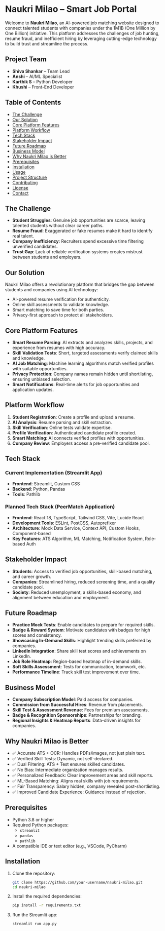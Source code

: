 # Naukri Milao – Smart Job Portal

Welcome to **Naukri Milao**, an AI-powered job matching website designed to connect talented students with companies under the 1M1B (One Million by One Billion) initiative. This platform addresses the challenges of job hunting, resume fraud, and inefficient hiring by leveraging cutting-edge technology to build trust and streamline the process.

## Project Team
- **Shiva Shankar** – Team Lead
- **Anshi** – AI/ML Specialist
- **Karthik S** – Python Developer
- **Khushi** – Front-End Developer

## Table of Contents
- [The Challenge](#the-challenge)
- [Our Solution](#our-solution)
- [Core Platform Features](#core-platform-features)
- [Platform Workflow](#platform-workflow)
- [Tech Stack](#tech-stack)
- [Stakeholder Impact](#stakeholder-impact)
- [Future Roadmap](#future-roadmap)
- [Business Model](#business-model)
- [Why Naukri Milao is Better](#why-naukri-milao-is-better)
- [Prerequisites](#prerequisites)
- [Installation](#installation)
- [Usage](#usage)
- [Project Structure](#project-structure)
- [Contributing](#contributing)
- [License](#license)
- [Contact](#contact)

## The Challenge
- **Student Struggles**: Genuine job opportunities are scarce, leaving talented students without clear career paths.
- **Resume Fraud**: Exaggerated or fake resumes make it hard to identify real talent.
- **Company Inefficiency**: Recruiters spend excessive time filtering unverified candidates.
- **Trust Gap**: Lack of reliable verification systems creates mistrust between students and employers.

## Our Solution
Naukri Milao offers a revolutionary platform that bridges the gap between students and companies using AI technology:
- AI-powered resume verification for authenticity.
- Online skill assessments to validate knowledge.
- Smart matching to save time for both parties.
- Privacy-first approach to protect all stakeholders.

## Core Platform Features
- **Smart Resume Parsing**: AI extracts and analyzes skills, projects, and experience from resumes with high accuracy.
- **Skill Validation Tests**: Short, targeted assessments verify claimed skills and knowledge.
- **AI Job Matching**: Machine learning algorithms match verified profiles with suitable opportunities.
- **Privacy Protection**: Company names remain hidden until shortlisting, ensuring unbiased selection.
- **Smart Notifications**: Real-time alerts for job opportunities and application updates.

## Platform Workflow
1. **Student Registration**: Create a profile and upload a resume.
2. **AI Analysis**: Resume parsing and skill extraction.
3. **Skill Verification**: Online tests validate expertise.
4. **Profile Verification**: Authenticated candidate profile created.
5. **Smart Matching**: AI connects verified profiles with opportunities.
6. **Company Review**: Employers access a pre-verified candidate pool.

## Tech Stack
### Current Implementation (Streamlit App)
- **Frontend**: Streamlit, Custom CSS
- **Backend**: Python, Pandas
- **Tools**: Pathlib

### Planned Tech Stack (PeerMatch Application)
- **Frontend**: React 18, TypeScript, Tailwind CSS, Vite, Lucide React
- **Development Tools**: ESLint, PostCSS, Autoprefixer
- **Architecture**: Mock Data Service, Context API, Custom Hooks, Component-based
- **Key Features**: ATS Algorithm, ML Matching, Notification System, Role-based Auth

## Stakeholder Impact
- **Students**: Access to verified job opportunities, skill-based matching, and career growth.
- **Companies**: Streamlined hiring, reduced screening time, and a quality candidate pool.
- **Society**: Reduced unemployment, a skills-based economy, and alignment between education and employment.

## Future Roadmap
- **Practice Mock Tests**: Enable candidates to prepare for required skills.
- **Badge & Reward System**: Motivate candidates with badges for high scores and consistency.
- **Showcasing In-Demand Skills**: Highlight trending skills preferred by companies.
- **LinkedIn Integration**: Share skill test scores and achievements on LinkedIn.
- **Job Role Heatmap**: Region-based heatmap of in-demand skills.
- **Soft Skills Assessment**: Tests for communication, teamwork, etc.
- **Performance Timeline**: Track skill test improvement over time.

## Business Model
- **Company Subscription Model**: Paid access for companies.
- **Commission from Successful Hires**: Revenue from placements.
- **Skill Test & Assessment Revenue**: Fees for premium assessments.
- **Badge & Recognition Sponsorships**: Partnerships for branding.
- **Regional Insights & Heatmap Reports**: Data-driven insights for companies.

## Why Naukri Milao is Better
- ✅ Accurate ATS + OCR: Handles PDFs/images, not just plain text.
- ✅ Verified Skill Tests: Dynamic, not self-declared.
- ✅ Dual Filtering: ATS + Test ensures skilled candidates.
- ✅ No Bias: Intermediate organization manages results.
- ✅ Personalized Feedback: Clear improvement areas and skill reports.
- ✅ ML-Based Matching: Aligns real skills with job requirements.
- ✅ Fair Transparency: Salary hidden, company revealed post-shortlisting.
- ✅ Improved Candidate Experience: Guidance instead of rejection.

## Prerequisites
- Python 3.8 or higher
- Required Python packages:
  - `streamlit`
  - `pandas`
  - `pathlib`
- A compatible IDE or text editor (e.g., VSCode, PyCharm)

## Installation
1. Clone the repository:
   ```bash
   git clone https://github.com/your-username/naukri-milao.git
   cd naukri-milao
2. Install the required dependencies:
   ```bash
   pip install -r requirements.txt
3. Run the Streamlit app:
   ```bash
   streamlit run app.py

